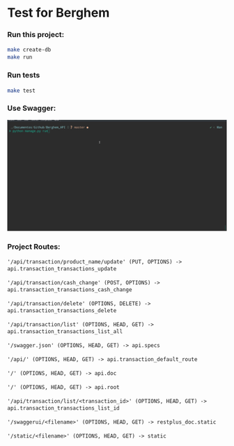 # Test for Berghem

### Run this project:

```sh
make create-db
make run
```

### Run tests
```sh
make test
```

### Use Swagger:
![Swagger Demo](demo/swagger.gif)

### Project Routes:
```
'/api/transaction/product_name/update' (PUT, OPTIONS) -> api.transaction_transactions_update

'/api/transaction/cash_change' (POST, OPTIONS) -> api.transaction_transactions_cash_change

'/api/transaction/delete' (OPTIONS, DELETE) -> api.transaction_transactions_delete

'/api/transaction/list' (OPTIONS, HEAD, GET) -> api.transaction_transactions_list_all

'/swagger.json' (OPTIONS, HEAD, GET) -> api.specs

'/api/' (OPTIONS, HEAD, GET) -> api.transaction_default_route

'/' (OPTIONS, HEAD, GET) -> api.doc

'/' (OPTIONS, HEAD, GET) -> api.root

'/api/transaction/list/<transaction_id>' (OPTIONS, HEAD, GET) -> api.transaction_transactions_list_id

'/swaggerui/<filename>' (OPTIONS, HEAD, GET) -> restplus_doc.static

'/static/<filename>' (OPTIONS, HEAD, GET) -> static
```


